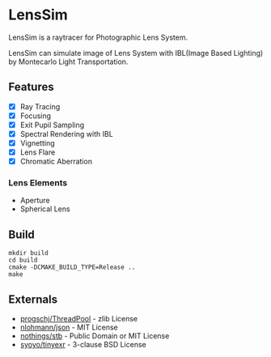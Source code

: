 # LensSim

LensSim is a raytracer for Photographic Lens System.

LensSim can simulate image of Lens System with IBL(Image Based Lighting) by Montecarlo Light Transportation.

## Features

- [x] Ray Tracing
- [x] Focusing
- [x] Exit Pupil Sampling
- [x] Spectral Rendering with IBL
- [x] Vignetting
- [x] Lens Flare
- [x] Chromatic Aberration

### Lens Elements

* Aperture
* Spherical Lens

## Build

```
mkdir build
cd build
cmake -DCMAKE_BUILD_TYPE=Release ..
make
```

## Externals

* [progschj/ThreadPool](https://github.com/progschj/ThreadPool) - zlib License
* [nlohmann/json](https://github.com/nlohmann/json) - MIT License
* [nothings/stb](https://github.com/nothings/stb) - Public Domain or MIT License 
* [syoyo/tinyexr](https://github.com/syoyo/tinyexr) - 3-clause BSD License
